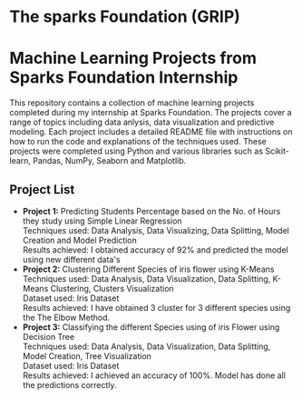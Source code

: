# The sparks Foundation (GRIP)


<h1>Machine Learning Projects from Sparks Foundation Internship</h1>

<p>This repository contains a collection of machine learning projects completed during my internship at Sparks Foundation. The projects cover a range of topics including data anlysis, data visualization and predictive modeling. Each project includes a detailed README file with instructions on how to run the code and explanations of the techniques used. These projects were completed using Python and various libraries such as Scikit-learn, Pandas, NumPy, Seaborn and Matplotlib.</p>

<h2>Project List</h2>

<ul>
  <li>
    <strong>Project 1:</strong> Predicting Students Percentage based on the No. of Hours they study using Simple Linear Regression<br>
    Techniques used: Data Analysis, Data Visualizing, Data Splitting, Model Creation and Model Prediction<br>
    Results achieved: I obtained accuracy of 92% and predicted the model using new different data's
  </li>
  <li>
    <strong>Project 2:</strong> Clustering Different Species of iris flower using K-Means<br>
    Techniques used: Data Analysis, Data Visualization, Data Splitting, K-Means Clustering, Clusters Visualization<br>
    Dataset used: Iris Dataset<br>
    Results achieved: I have obtained 3 cluster for 3 different species using the The Elbow Method.
  </li>
  <li>
    <strong>Project 3:</strong> Classifying the different Species using of iris Flower using Decision Tree<br>
    Techniques used: Data Analysis, Data Visualization, Data Splitting, Model Creation, Tree Visualization<br>
    Dataset used: Iris Dataset<br>
    Results achieved: I achieved an accuracy of 100%. Model has done all the predictions correctly.
  </li>
</ul>

